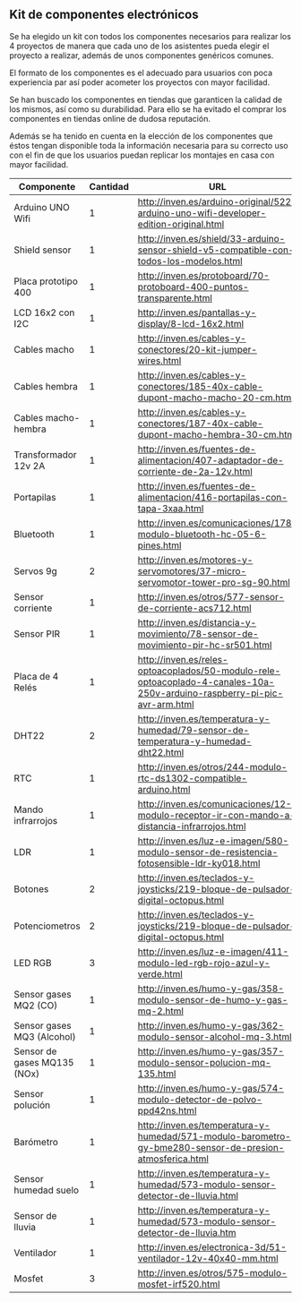 ## Kit de componentes electrónicos

Se ha elegido un kit con todos los componentes necesarios para realizar los 4 proyectos de manera que cada uno de los asistentes pueda elegir el proyecto a realizar, además de unos componentes genéricos comunes.

El formato de los componentes es el adecuado para usuarios con poca experiencia par así poder acometer los proyectos con mayor facilidad.

Se han buscado los componentes en tiendas que garanticen la calidad de los mismos, así como su durabilidad. Para ello se ha evitado el comprar los componentes en tiendas online de dudosa reputación.

Además se ha tenido en cuenta en la elección de los componentes que éstos tengan disponible toda la información necesaria para su correcto uso con el fin de que los usuarios puedan replicar los montajes en casa con mayor facilidad.


|Componente|Cantidad|URL
|---|---|---
|Arduino UNO Wifi|	1  | http://inven.es/arduino-original/522-arduino-uno-wifi-developer-edition-original.html
|Shield sensor|	1 | http://inven.es/shield/33-arduino-sensor-shield-v5-compatible-con-todos-los-modelos.html
|Placa prototipo 400	|1 | http://inven.es/protoboard/70-protoboard-400-puntos-transparente.html
|LCD 16x2 con I2C	|1 |http://inven.es/pantallas-y-display/8-lcd-16x2.html
|Cables macho	|1 | 	http://inven.es/cables-y-conectores/20-kit-jumper-wires.html
|Cables hembra	|1 | http://inven.es/cables-y-conectores/185-40x-cable-dupont-macho-macho-20-cm.html
|Cables macho-hembra	|1 | http://inven.es/cables-y-conectores/187-40x-cable-dupont-macho-hembra-30-cm.html
|Transformador 12v	2A|1 |http://inven.es/fuentes-de-alimentacion/407-adaptador-de-corriente-de-2a-12v.html
|Portapilas	|1 |  http://inven.es/fuentes-de-alimentacion/416-portapilas-con-tapa-3xaa.html
|Bluetooth	|1| http://inven.es/comunicaciones/178-modulo-bluetooth-hc-05-6-pines.html
|Servos 9g|	2 |  http://inven.es/motores-y-servomotores/37-micro-servomotor-tower-pro-sg-90.html
|Sensor corriente|	1 | http://inven.es/otros/577-sensor-de-corriente-acs712.html
|Sensor PIR|	1 |  	http://inven.es/distancia-y-movimiento/78-sensor-de-movimiento-pir-hc-sr501.html
|Placa de 4 Relés|	1 | http://inven.es/reles-optoacoplados/50-modulo-rele-optoacoplado-4-canales-10a-250v-arduino-raspberry-pi-pic-avr-arm.html
|DHT22|	2| http://inven.es/temperatura-y-humedad/79-sensor-de-temperatura-y-humedad-dht22.html
|RTC|	1 | http://inven.es/otros/244-modulo-rtc-ds1302-compatible-arduino.html
|Mando infrarrojos|	1 |http://inven.es/comunicaciones/12-modulo-receptor-ir-con-mando-a-distancia-infrarrojos.html
|LDR|	1 | http://inven.es/luz-e-imagen/580-modulo-sensor-de-resistencia-fotosensible-ldr-ky018.html
|Botones|	2 | http://inven.es/teclados-y-joysticks/219-bloque-de-pulsador-digital-octopus.html
|Potenciometros|	2 |http://inven.es/teclados-y-joysticks/219-bloque-de-pulsador-digital-octopus.html
|LED RGB|	3 | http://inven.es/luz-e-imagen/411-modulo-led-rgb-rojo-azul-y-verde.html
|Sensor gases MQ2 (CO)|	1 |	http://inven.es/humo-y-gas/358-modulo-sensor-de-humo-y-gas-mq-2.html
|Sensor gases MQ3 (Alcohol)|	1 |http://inven.es/humo-y-gas/362-modulo-sensor-alcohol-mq-3.html
|Sensor de gases MQ135 (NOx)|	1 | http://inven.es/humo-y-gas/357-modulo-sensor-polucion-mq-135.html
|Sensor polución|	1 | http://inven.es/humo-y-gas/574-modulo-detector-de-polvo-ppd42ns.html
|Barómetro|	1 | http://inven.es/temperatura-y-humedad/571-modulo-barometro-gy-bme280-sensor-de-presion-atmosferica.html
|Sensor humedad suelo|	1 | http://inven.es/temperatura-y-humedad/573-modulo-sensor-detector-de-lluvia.html
|Sensor de lluvia|	1 | http://inven.es/temperatura-y-humedad/573-modulo-sensor-detector-de-lluvia.htm
|Ventilador|	1 | http://inven.es/electronica-3d/51-ventilador-12v-40x40-mm.html
|Mosfet|	3|	http://inven.es/otros/575-modulo-mosfet-irf520.html
